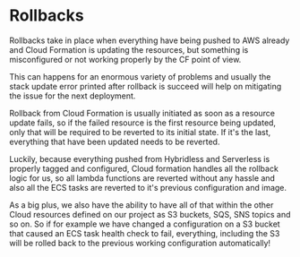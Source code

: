 # Rollbacks

Rollbacks take in place when everything have being pushed to AWS already and Cloud Formation is updating the resources, but something is misconfigured or not working properly by the CF point of view.&#x20;

This can happens for an enormous variety of problems and usually the stack update error printed after rollback is succeed will help on mitigating the issue for the next deployment.

Rollback from Cloud Formation is usually initiated as soon as a resource update fails, so if the failed resource is the first resource being updated, only that will be required to be reverted to its initial state. If it's the last, everything that have been updated needs to be reverted.

Luckily, because everything pushed from Hybridless and Serverless is properly tagged and configured, Cloud formation handles all the rollback logic for us, so all lambda functions are reverted without any hassle and also all the ECS tasks are reverted to it's previous configuration and image.&#x20;

As a big plus, we also have the ability to have all of that within the other Cloud resources defined on our project as S3 buckets, SQS, SNS topics and so on. So if for example we have changed a configuration on a S3 bucket that caused an ECS task health check to fail, everything, including the S3 will be rolled back to the previous working configuration automatically!

